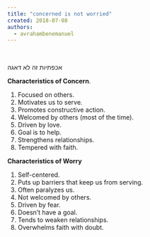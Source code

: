 ```yaml
---
title: "concerned is not worried"
created: 2018-07-08
authors: 
  - avrahambenemanuel
---
```


 

אכפתיות זה לא דאגה

**Characteristics of Concern**.

1. Focused on others.
2. Motivates us to serve.
3. Promotes constructive action.
4. Welcomed by others (most of the time).
5. Driven by love.
6. Goal is to help.
7. Strengthens relationships.
8. Tempered with faith.

**Characteristics of Worry**

1. Self-centered.
2. Puts up barriers that keep us from serving.
3. Often paralyzes us.
4. Not welcomed by others.
5. Driven by fear.
6. Doesn’t have a goal.
7. Tends to weaken relationships.
8. Overwhelms faith with doubt.
